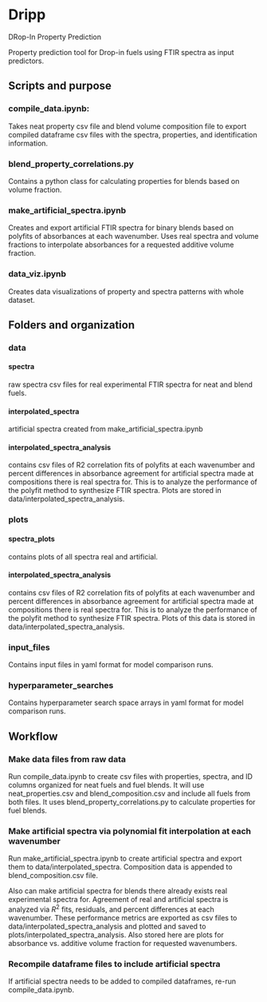 # Dripp
DRop-In Property Prediction

Property prediction tool for Drop-in fuels using FTIR spectra as input predictors.

## Scripts and purpose

### compile_data.ipynb: 

Takes neat property csv file and blend volume composition file to export compiled dataframe csv files with the spectra, properties, and identification information.

### blend_property_correlations.py
Contains a python class for calculating properties for blends based on volume fraction. 

### make_artificial_spectra.ipynb

Creates and export artificial FTIR spectra for binary blends based on polyfits of absorbances at each wavenumber. Uses real spectra and volume fractions to interpolate absorbances for a requested additive volume fraction.

### data_viz.ipynb
Creates data visualizations of property and spectra patterns with whole dataset.

## Folders and organization

### data

#### spectra
raw spectra csv files for real experimental FTIR spectra for neat and blend fuels.

#### interpolated_spectra
artificial spectra created from make_artificial_spectra.ipynb

#### interpolated_spectra_analysis

contains csv files of R2 correlation fits of polyfits at each wavenumber and percent differences in absorbance agreement for artificial spectra made at compositions there is real spectra for. This is to analyze the performance of the polyfit method to synthesize FTIR spectra. Plots are stored in data/interpolated_spectra_analysis.

### plots

#### spectra_plots
contains plots of all spectra real and artificial.

#### interpolated_spectra_analysis

contains csv files of R2 correlation fits of polyfits at each wavenumber and percent differences in absorbance agreement for artificial spectra made at compositions there is real spectra for. This is to analyze the performance of the polyfit method to synthesize FTIR spectra. Plots of this data is stored in data/interpolated_spectra_analysis.

### input_files

Contains input files in yaml format for model comparison runs.

### hyperparameter_searches

Contains hyperparameter search space arrays in yaml format for model comparison runs.

## Workflow

### Make data files from raw data

Run compile_data.ipynb to create csv files with properties, spectra, and ID columns organized for neat fuels and fuel blends. It will use neat_properties.csv and blend_composition.csv and include all fuels from both files. It uses blend_property_correlations.py to calculate properties for fuel blends.


### Make artificial spectra via polynomial fit interpolation at each wavenumber

Run make_artificial_spectra.ipynb to create artificial spectra and export them to data/interpolated_spectra. Composition data is appended to blend_composition.csv file.

Also can make artificial spectra for blends there already exists real experimental spectra for. Agreement of real and artificial spectra is analyzed via $R^2$ fits, residuals, and percent differences at each wavenumber. These performance metrics are exported as csv files to data/interpolated_spectra_analysis and plotted and saved to plots/interpolated_spectra_analysis. Also stored here are plots for absorbance vs. additive volume fraction for requested wavenumbers.

### Recompile dataframe files to include artificial spectra

If artificial spectra needs to be added to compiled dataframes, re-run compile_data.ipynb.

